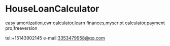 # HouseLoanCalculator

easy amortization,cwr calculator,learn finances,myscript calculator,payment pro,freeversion


tel:+15143902145
e-mail:3353479958@qq.com
